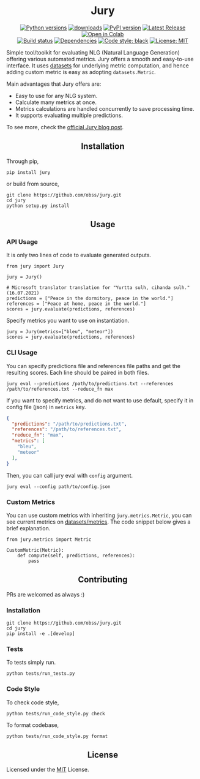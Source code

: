 <h1 align="center">Jury</h1>

<p align="center">
<a href="https://pypi.org/project/jury"><img src="https://img.shields.io/pypi/pyversions/jury" alt="Python versions"></a>
<a href="https://pepy.tech/project/jury"><img src="https://pepy.tech/badge/jury" alt="downloads"></a>
<a href="https://pypi.org/project/jury"><img src="https://img.shields.io/pypi/v/jury?color=blue" alt="PyPI version"></a>
<a href="https://github.com/obss/jury/releases/latest"><img alt="Latest Release" src="https://img.shields.io/github/release-date/obss/jury"></a>
<a href="https://colab.research.google.com/github/obss/jury/blob/main/examples/jury_evaluate.ipynb"><img alt="Open in Colab" src="https://colab.research.google.com/assets/colab-badge.svg"></a>

<br>
<a href="https://github.com/obss/jury/actions"><img alt="Build status" src="https://github.com/obss/jury/actions/workflows/ci.yml/badge.svg"></a>
<a href="https://libraries.io/pypi/jury"><img alt="Dependencies" src="https://img.shields.io/librariesio/github/obss/jury"></a>
<a href="https://github.com/psf/black"><img alt="Code style: black" src="https://img.shields.io/badge/code%20style-black-000000.svg"></a>
<a href="https://github.com/obss/jury/blob/main/LICENSE"><img alt="License: MIT" src="https://img.shields.io/pypi/l/jury"></a>
</p>

Simple tool/toolkit for evaluating NLG (Natural Language Generation) offering various automated metrics. Jury offers a smooth and easy-to-use interface. It uses [datasets](https://github.com/huggingface/datasets/) for underlying metric computation, and hence adding custom metric is easy as adopting `datasets.Metric`. 

Main advantages that Jury offers are:

- Easy to use for any NLG system.
- Calculate many metrics at once.
- Metrics calculations are handled concurrently to save processing time.
- It supports evaluating multiple predictions.

To see more, check the [official Jury blog post](https://medium.com/codable/jury-evaluating-performance-of-nlg-models-730eb9c9999f).

## <div align="center"> Installation </div>

Through pip,

    pip install jury

or build from source,

    git clone https://github.com/obss/jury.git
    cd jury
    python setup.py install

## <div align="center"> Usage </div>

### API Usage

It is only two lines of code to evaluate generated outputs.

    from jury import Jury
    
    jury = Jury()

    # Microsoft translator translation for "Yurtta sulh, cihanda sulh." (16.07.2021)
    predictions = ["Peace in the dormitory, peace in the world."]
    references = ["Peace at home, peace in the world."]
    scores = jury.evaluate(predictions, references)

Specify metrics you want to use on instantiation.

    jury = Jury(metrics=["bleu", "meteor"])
    scores = jury.evaluate(predictions, references)

### CLI Usage

You can specify predictions file and references file paths and get the resulting scores. Each line should be paired in both files.

    jury eval --predictions /path/to/predictions.txt --references /path/to/references.txt --reduce_fn max

If you want to specify metrics, and do not want to use default, specify it in config file (json) in `metrics` key.

```json
{
  "predictions": "/path/to/predictions.txt",
  "references": "/path/to/references.txt",
  "reduce_fn": "max",
  "metrics": [
    "bleu",
    "meteor"
  ],
}
```

Then, you can call jury eval with `config` argument.

    jury eval --config path/to/config.json

### Custom Metrics

You can use custom metrics with inheriting `jury.metrics.Metric`, you can see current metrics on [datasets/metrics](https://github.com/huggingface/datasets/tree/master/metrics). The code snippet below gives a brief explanation.

    from jury.metrics import Metric

    CustomMetric(Metric):
        def compute(self, predictions, references):
            pass

## <div align="center"> Contributing </div>

PRs are welcomed as always :)

### Installation

    git clone https://github.com/obss/jury.git
    cd jury
    pip install -e .[develop]

### Tests

To tests simply run.

    python tests/run_tests.py

### Code Style

To check code style,

    python tests/run_code_style.py check

To format codebase,

    python tests/run_code_style.py format


## <div align="center"> License </div>

Licensed under the [MIT](LICENSE) License.
